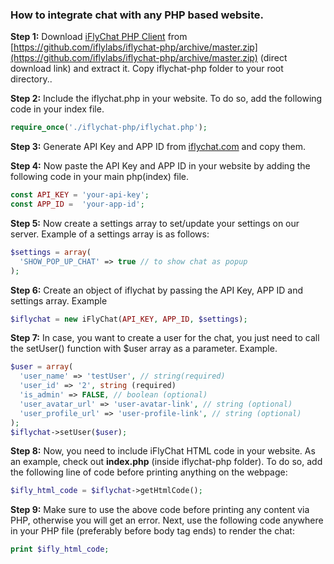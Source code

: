 ### How to integrate chat with any PHP based website.

**Step 1:**  Download [iFlyChat PHP Client](https://github.com/iflylabs/iflychat-php) from [https://github.com/iflylabs/iflychat-php/archive/master.zip](https://github.com/iflylabs/iflychat-php/archive/master.zip) (direct download link) and extract it. Copy iflychat-php folder to your root directory..

**Step 2:** Include the iflychat.php in your website. To do so, add the following code in your index file.
```php
require_once('./iflychat-php/iflychat.php');
```

**Step 3:** Generate API Key and APP ID from [iflychat.com](https://iflychat.com) and copy them.

**Step 4:** Now paste the API Key and APP ID in your website by adding the following code in your main php(index) file.
```php
const API_KEY = 'your-api-key';
const APP_ID =  'your-app-id';
```

**Step 5:** Now create a settings array to set/update your settings on our server. Example of a settings array is as follows:
```php
$settings = array(
  'SHOW_POP_UP_CHAT' => true // to show chat as popup
);
```
**Step 6:** Create an object of iflychat by passing the API Key, APP ID and settings array. Example
```php
$iflychat = new iFlyChat(API_KEY, APP_ID, $settings);
```

**Step 7:** In case, you want to create a user for the chat, you just need to call the setUser() function with $user array as a parameter. 
Example.
```php
$user = array(
  'user_name' => 'testUser', // string(required)
  'user_id' => '2', string (required)
  'is_admin' => FALSE, // boolean (optional)
  'user_avatar_url' => 'user-avatar-link', // string (optional)
  'user_profile_url' => 'user-profile-link', // string (optional)
);
$iflychat->setUser($user);
```

**Step 8:** Now, you need to include iFlyChat HTML code in your website. As an example, check out **index.php** (inside iflychat-php folder). To do so, add the following line of code before printing anything on the webpage:
```php
$ifly_html_code = $iflychat->getHtmlCode();
```

**Step 9:** Make sure to use the above code before printing any content via PHP, otherwise you will get an error. Next, use the following code anywhere in your PHP file (preferably before body tag ends) to render the chat:
```php
print $ifly_html_code;
```
